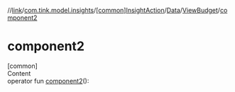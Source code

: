 //[link](../../../../index.md)/[com.tink.model.insights](../../../index.md)/[[common]InsightAction](../../index.md)/[Data](../index.md)/[ViewBudget](index.md)/[component2](component2.md)



# component2  
[common]  
Content  
operator fun [component2](component2.md)(): <ERROR CLASS>  



